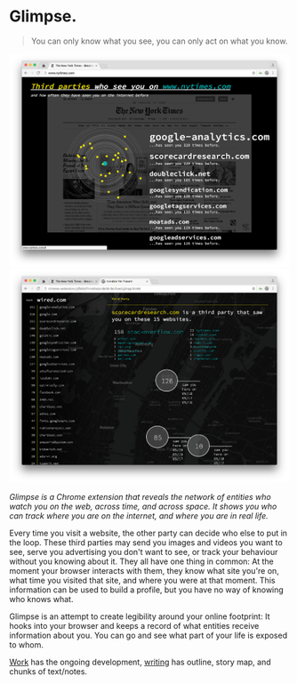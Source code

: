# Glimpse.
> You can only know what you see,
  you can only act on what you know.

![Screenshot](screenshot1.png)
![Screenshot](screenshot2.png)

_Glimpse is a Chrome extension that reveals the network of entities who watch you on the web, across time, and across space. It shows you who can track where you are on the internet, and where you are in real life._

Every time you visit a website, the other party can decide who else to put in the loop. These third parties may send you images and videos you want to see, serve you advertising you don't want to see, or track your behaviour without you knowing about it. They all have one thing in common: At the moment your browser interacts with them, they know what site you're on, what time you visited that site, and where you were at that moment. This information can be used to build a profile, but you have no way of knowing who knows what.

Glimpse is an attempt to create legibility around your online footprint: It hooks into your browser and keeps a record of what entities receive information about you. You can go and see what part of your life is exposed to whom.


[Work](work) has the ongoing development, [writing](writing) has outline, story map, and chunks of text/notes.
